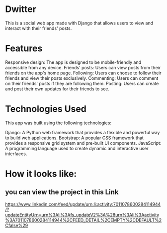 # Dwitter
This is a social web app made with Django that allows users to view and interact with their friends' posts.

# Features
Responsive design: The app is designed to be mobile-friendly and accessible from any device.
Friends' posts: Users can view posts from their friends on the app's home page.
Following: Users can choose to follow their friends and view their posts exclusively.
Commenting: Users can comment on their friends' posts if they are following them.
Posting: Users can create and post their own updates for their friends to see.

# Technologies Used
This app was built using the following technologies:

Django: A Python web framework that provides a flexible and powerful way to build web applications.
Bootstrap: A popular CSS framework that provides a responsive grid system and pre-built UI components.
JavaScript: A programming language used to create dynamic and interactive user interfaces.

# How it looks like:
## you can view the project in this Link
https://www.linkedin.com/feed/update/urn:li:activity:7011078600284114944/?updateEntityUrn=urn%3Ali%3Afs_updateV2%3A%28urn%3Ali%3Aactivity%3A7011078600284114944%2CFEED_DETAIL%2CEMPTY%2CDEFAULT%2Cfalse%29
